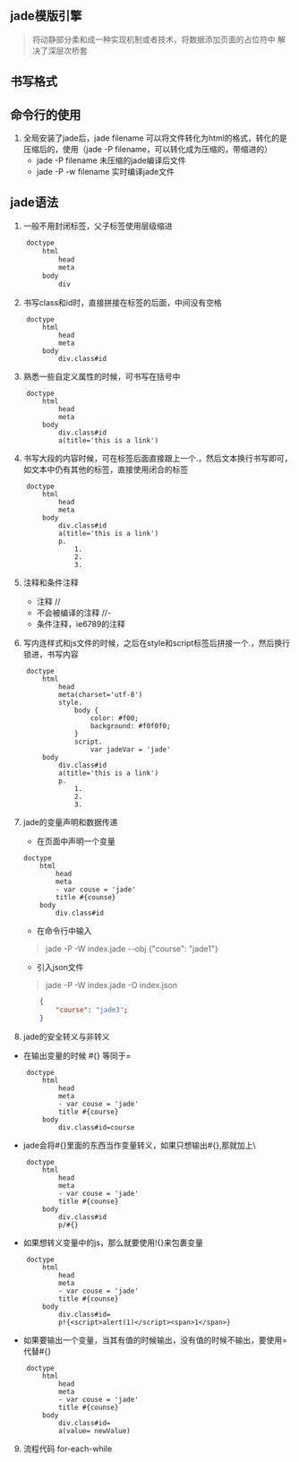 ## jade模版引擎
> 将动静部分柔和成一种实现机制或者技术，将数据添加页面的占位符中
> 解决了深层次桥套

## 书写格式

## 命令行的使用
1. 全局安装了jade后，jade filename 可以将文件转化为html的格式，转化的是压缩后的，使用（jade -P filename，可以转化成为压缩的，带缩进的）
	+ jade -P filename 未压缩的jade编译后文件
	+ jade -P -w filename 实时编译jade文件

## jade语法
1. 一般不用封闭标签，父子标签使用层级缩进
```html
	doctype
		html
			head
			meta
		body
			div
```
2. 书写class和id时，直接拼接在标签的后面，中间没有空格
```jade
	doctype
		html
			head
			meta
		body
			div.class#id
```
3. 熟悉一些自定义属性的时候，可书写在括号中
```jade
	doctype
		html
			head
			meta
		body
			div.class#id
			a(title='this is a link')
```
4. 书写大段的内容时候，可在标签后面直接跟上一个.，然后文本换行书写即可，如文本中仍有其他的标签，直接使用闭合的标签
```jade
	doctype
		html
			head
			meta
		body
			div.class#id
			a(title='this is a link')
			p.
				1. 
				2.
				3.
```
5. 注释和条件注释
	+ 注释 // 
	+ 不会被编译的注释 //-
	+ 条件注释，ie6789的注释
		<!-- [if IE 8]html(class=ie8)[ end if] -->

6. 写内连样式和js文件的时候，之后在style和script标签后拼接一个.，然后换行锁进，书写内容
```jade
	doctype
		html
			head
			meta(charset='utf-8')
			style.
				body {
					color: #f00;
					background: #f0f0f0;
				}
				script.
					var jadeVar = 'jade'
		body
			div.class#id
			a(title='this is a link')
			p.
				1. 
				2.
				3.
```

7. jade的变量声明和数据传递
	+ 在页面中声明一个变量
	```jade
	doctype
		html
			head
			meta
			- var couse = 'jade'
			title #{counse}
		body
			div.class#id
	```
	+ 在命令行中输入
	> jade -P -W index.jade --obj {"course": "jade1"}
	+ 引入json文件
	> jade -P -W index.jade -O index.json
	```json
		{
			"course": "jade3";
		}
	```

8. jade的安全转义与非转义
+ 在输出变量的时候 #{} 等同于=
```jade
	doctype
		html
			head
			meta
			- var couse = 'jade'
			title #{course}
		body
			div.class#id=course
```
+ jade会将#{}里面的东西当作变量转义，如果只想输出#{},那就加上\
```jade
	doctype
		html
			head
			meta
			- var couse = 'jade'
			title #{counse}
		body
			div.class#id
			p/#{}
```
+ 如果想转义变量中的js，那么就要使用!{}来包裹变量
```jade
	doctype
		html
			head
			meta
			- var couse = 'jade'
			title #{counse}
		body
			div.class#id=
			p!{<script>alert(1)</script><span>1</span>}
```
+ 如果要输出一个变量，当其有值的时候输出，没有值的时候不输出，要使用=代替#{}
```jade
	doctype
		html
			head
			meta
			- var couse = 'jade'
			title #{counse}
		body
			div.class#id=
			a(value= newValue)
```

9. 流程代码 for-each-while

















